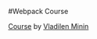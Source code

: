 #Webpack Course

[Course](https://youtu.be/eSaF8NXeNsA) by [Vladilen Minin](https://www.youtube.com/c/VladilenMinin)